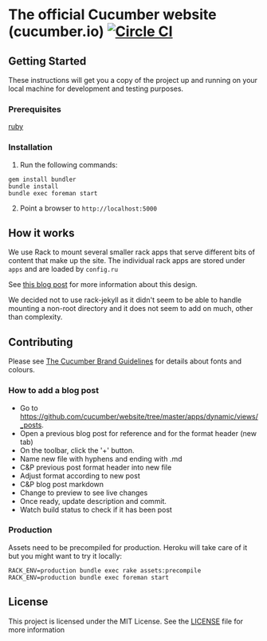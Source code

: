 # The official Cucumber website (cucumber.io) [![Circle CI](https://circleci.com/gh/cucumber/website/tree/master.svg?style=svg)](https://circleci.com/gh/cucumber/website/tree/master)

## Getting Started

These instructions will get you a copy of the project up and running on your local machine for development and testing purposes.

### Prerequisites

[ruby](https://www.ruby-lang.org/en/documentation/installation/)

### Installation

1. Run the following commands:
```
gem install bundler
bundle install
bundle exec foreman start
```

2. Point a browser to `http://localhost:5000`

## How it works

We use Rack to mount several smaller rack apps that serve different bits of content that make up the site. The individual rack apps are stored under `apps` and are loaded by `config.ru`

See [this blog post](http://mwmanning.com/2011/12/04/Jekyll-on-Heroku-Part-2.html) for more information about this design.

We decided not to use rack-jekyll as it didn't seem to be able to handle mounting a non-root directory and it does not seem to add on much, other than complexity.

## Contributing

Please see [The Cucumber Brand Guidelines](https://github.com/cucumber-ltd/brand/blob/master/Cucumber_Brand_V1.0.pdf) for
details about fonts and colours.

### How to add a blog post

* Go to https://github.com/cucumber/website/tree/master/apps/dynamic/views/_posts.  
* Open a previous blog post for reference and for the format header (new tab)  
* On the toolbar, click the '+' button.  
* Name new file with hyphens and ending with .md  
* C&P previous post format header into new file  
* Adjust format according to new post  
* C&P blog post markdown  
* Change to preview to see live changes  
* Once ready, update description and commit.  
* Watch build status to check if it has been post

### Production

Assets need to be precompiled for production. Heroku will take care of
it but you might want to try it locally:

    RACK_ENV=production bundle exec rake assets:precompile
    RACK_ENV=production bundle exec foreman start

## License

This project is licensed under the MIT License. See the [LICENSE](https://github.com/cucumber/website/blob/master/LICENSE) file for more information
